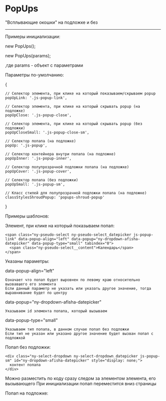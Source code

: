 # PopUps

"Всплывающие окошки" на подложке и без

---

Примеры инициализации:

new PopUps();

new PopUps(params);

,где params - объект с параметрами

Параметры по-умолчанию:

 {
 
    // Селектор элемента, при клике на который показываем/скрываем popup
    popUpLink: '.js-popup-link',
    
    // Селектор элемента, при клике на который скрывать popup (на подложке)
    popUpClose: '.js-popup-close',
    
    // Селектор элемента, при клике на который скрывать popup (без подложки)
    popUpCloseSmall: '.js-popup-close-sm',
    
    // Селектор попапа (на подложке)
    popUp: '.js-popup',
    
    // Селектор контейнера внутри попапа (на подложке)
    popUpInner: '.js-popup-inner',
    
    // Селектор полупрозрачной подложки попапа (на подложке)
    popUpCover: '.js-popup-cover',
    
    // Селектор попапа (без подложки)
    popUpSmall: '.js-popup-sm',
    
    // Класс стилей для полупрозрачной подложки попапа (на подложке)
    classStylesShroudPopup: 'popups-shroud-popup'
    
  }
  
  Примеры шаблонов:
  
  Элемент, при клике на который показываем попап:
  
    <span class="ny-pseudo-select ny-pseudo-select_datepicker js-popup-link" data-popup-align="left" data-popup="ny-dropdown-afisha-datepicker" data-popup-type="small" tabindex="0">
      <span class="ny-pseudo-select__content">Календарь</span>
    </span>
 
 
 Указаны параметры: 
 
 data-popup-align="left"
 
    Означает что попап будет выровнен по левому краю относительно вызвавшего его элемента
    Если данный параметр не указать или указать другое значение, тогда выравнивание будет по центру 
   
 data-popup="ny-dropdown-afisha-datepicker"
 
    Указываем id элемента попапа, который вызываем 
   
 data-popup-type="small"
 
    Указываем тип попапа, в данном случае попап без подложки
    Если тип не указан или указано другое значение будет вызван попап с подложкой
   
   
 Попап без подложки:
   
    <div class="ny-select-dropdown ny-select-dropdown_datepicker js-popup-sm" id="ny-dropdown-afisha-datepicker" style="display: none;">
      контент попапа
    </div>
    
   Можно разместить по коду сразу следом за элементом элемента, его вызывающего
   При инициализации попап переместится вниз страницы
   

Попап на подложке:

 
